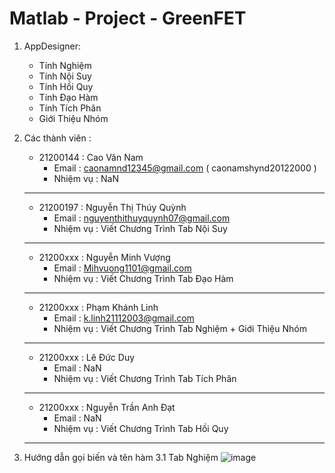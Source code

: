 # Matlab - Project - GreenFET
1. AppDesigner:
    - Tính Nghiệm
    - Tính Nội Suy
    - Tính Hồi Quy
    - Tính Đạo Hàm
    - Tính Tích Phân
    - Giới Thiệu Nhóm
  
2. Các thành viên :
    - 21200144 : Cao Văn Nam 
      + Email     : caonamnd12345@gmail.com ( caonamshynd20122000 )
      + Nhiệm vụ  : NaN  
    -------------------------------------------------------
    - 21200197 : Nguyễn Thị Thúy Quỳnh
      + Email     : nguyenthithuyquynh07@gmail.com
      + Nhiệm vụ  : Viết Chương Trình Tab Nội Suy
    -------------------------------------------------------
    - 21200xxx : Nguyễn Minh Vượng 
      + Email     : Mihvuong1101@gmail.com
      + Nhiệm vụ  : Viết Chương Trình Tab Đạo Hàm
    -------------------------------------------------------
    - 21200xxx : Phạm Khánh Linh
      + Email     : k.linh21112003@gmail.com
      + Nhiệm vụ  : Viết Chương Trình Tab Nghiệm + Giới Thiệu Nhóm
    -------------------------------------------------------
    - 21200xxx : Lê Đức Duy
      + Email     : NaN
      + Nhiệm vụ  : Viết Chương Trình Tab Tích Phân
    -------------------------------------------------------
    - 21200xxx : Nguyễn Trần Anh Đạt
      + Email     : NaN
      + Nhiệm vụ  : Viết Chương Trình Tab Hồi Quy
    -------------------------------------------------------
3. Hướng dẫn gọi biến và tên hàm
   3.1 Tab Nghiệm
   ![image](https://github.com/caonamshynd20122000/Matlab/assets/52240138/0f3b45bc-c8b3-4f40-8e4f-c4f40be938fa)
